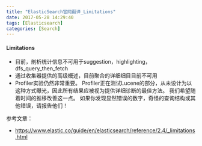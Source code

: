 ```yaml
---
title: "ElasticSearch官网翻译_Limitations"
date: 2017-05-28 14:29:40
tags: [Elasticsearch]
categories: [Search]
---
```


#### Limitations

- 目前，剖析统计信息不可用于suggestion，highlighting，dfs_query_then_fetch
- 通过收集器提供的高级概述，目前聚合的详细细目目前不可用
- Profiler实验仍然非常重要。 Profiler正在测试Lucene的部分，从未设计为以这种方式曝光，因此所有结果应被视为提供详细诊断的最佳方法。 我们希望随着时间的推移改善这一点。 如果你发现显然错误的数字，奇怪的查询结构或其他错误，请报告他们！

参考文章：

- https://www.elastic.co/guide/en/elasticsearch/reference/2.4/_limitations.html

